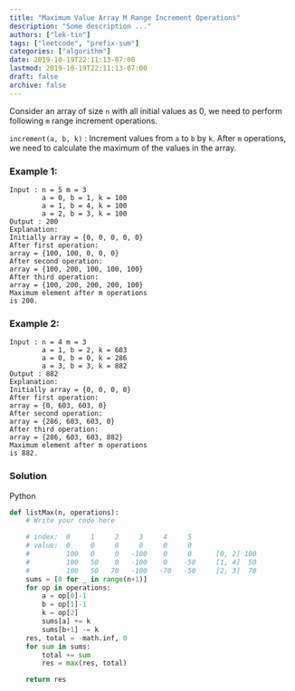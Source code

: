 ```yaml
---
title: "Maximum Value Array M Range Increment Operations"
description: "Some description ..."
authors: ["lek-tin"]
tags: ["leetcode", "prefix-sum"]
categories: ["algorithm"]
date: 2019-10-19T22:11:13-07:00
lastmod: 2019-10-19T22:11:13-07:00
draft: false
archive: false
---
```

Consider an array of size `n` with all initial values as 0, we need to perform following `m` range increment operations.  

`increment(a, b, k)` : Increment values from `a` to `b` by `k`. After `m` operations, we need to calculate the maximum of the values in the array.

### Example 1:
```
Input : n = 5 m = 3
        a = 0, b = 1, k = 100
        a = 1, b = 4, k = 100
        a = 2, b = 3, k = 100
Output : 200
Explanation:
Initially array = {0, 0, 0, 0, 0}
After first operation:
array = {100, 100, 0, 0, 0}
After second operation:
array = {100, 200, 100, 100, 100}
After third operation:
array = {100, 200, 200, 200, 100}
Maximum element after m operations 
is 200.
```
### Example 2:
```
Input : n = 4 m = 3
        a = 1, b = 2, k = 603
        a = 0, b = 0, k = 286
        a = 3, b = 3, k = 882
Output : 882
Explanation:
Initially array = {0, 0, 0, 0}
After first operation:
array = {0, 603, 603, 0}
After second operation:
array = {286, 603, 603, 0}
After third operation:
array = {286, 603, 603, 882}
Maximum element after m operations
is 882.
```

### Solution
Python
```python
def listMax(n, operations):
    # Write your code here

    # index:  0     1     2     3     4     5
    # value:  0     0     0     0     0     0
    #         100   0     0   -100    0     0      [0, 2] 100
    #         100   50    0   -100    0    -50     [1, 4]  50
    #         100   50   70   -100   -70   -50     [2, 3]  70
    sums = [0 for _ in range(n+1)]
    for op in operations:
        a = op[0]-1
        b = op[1]-1
        k = op[2]
        sums[a] += k
        sums[b+1] -= k
    res, total = -math.inf, 0
    for sum in sums:
        total += sum
        res = max(res, total)

    return res
```